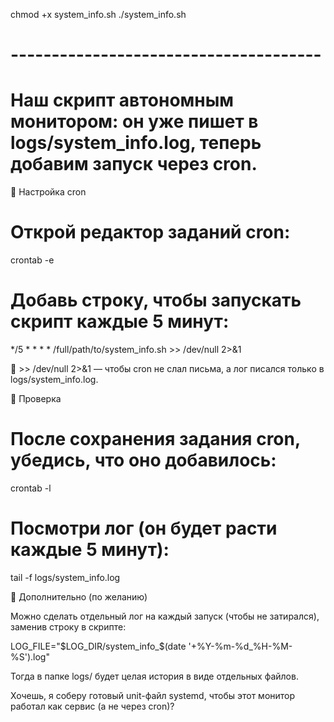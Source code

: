 chmod +x system_info.sh
./system_info.sh

# --------------------------------------
# Наш скрипт автономным монитором: он уже пишет в logs/system_info.log, теперь добавим запуск через cron.

🔹 Настройка cron

# Открой редактор заданий cron:

crontab -e


# Добавь строку, чтобы запускать скрипт каждые 5 минут:

*/5 * * * * /full/path/to/system_info.sh >> /dev/null 2>&1


🔸 >> /dev/null 2>&1 — чтобы cron не слал письма, а лог писался только в logs/system_info.log.

🔹 Проверка

# После сохранения задания cron, убедись, что оно добавилось:

crontab -l


# Посмотри лог (он будет расти каждые 5 минут):

tail -f logs/system_info.log

🔹 Дополнительно (по желанию)

Можно сделать отдельный лог на каждый запуск (чтобы не затирался), заменив строку в скрипте:

LOG_FILE="$LOG_DIR/system_info_$(date '+%Y-%m-%d_%H-%M-%S').log"


Тогда в папке logs/ будет целая история в виде отдельных файлов.

Хочешь, я соберу готовый unit-файл systemd, чтобы этот монитор работал как сервис (а не через cron)?